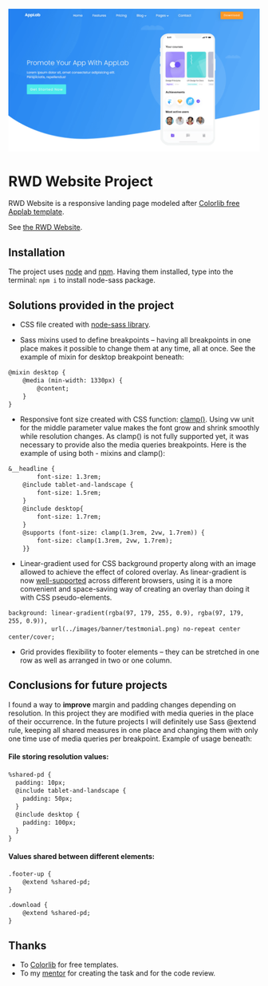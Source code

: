 ![a screenshot presenting the front page of the project website](./assets/screen.png)

# RWD Website Project

RWD Website is a responsive landing page modeled after [Colorlib free Applab template](https://colorlib.com/wp/template/applab/). 

See [the RWD Website](https://annabuller.github.io/rwd-website-project/).


## Installation

The project uses [node](https://nodejs.org/en/) and [npm](https://www.npmjs.com/). Having them installed, type into the terminal: `npm i` to install node-sass package.

## Solutions provided in the project

- CSS file created with [node-sass library](https://www.npmjs.com/package/node-sass).

- Sass mixins used to define breakpoints – having all breakpoints in one place makes it possible to change them at any time, all at once. See the example of mixin for desktop breakpoint beneath:
```
@mixin desktop {
	@media (min-width: 1330px) {
		@content;
	}
}
```
- Responsive font size created with CSS function: [clamp()](https://developer.mozilla.org/en-US/docs/Web/CSS/clamp). Using vw unit for the middle parameter value makes the font grow and shrink smoothly while resolution changes.
As clamp() is not fully supported yet, it was necessary to provide also the media queries breakpoints. Here is the example of using both - mixins and clamp(): 
```
&__headline {
		font-size: 1.3rem;
	@include tablet-and-landscape {
		font-size: 1.5rem;
	}
	@include desktop{
		font-size: 1.7rem;
	}
	@supports (font-size: clamp(1.3rem, 2vw, 1.7rem)) {
		font-size: clamp(1.3rem, 2vw, 1.7rem);
	}}
```

- Linear-gradient used for CSS background property along with an image allowed to achieve the effect of colored overlay. As linear-gradient is now [well-supported](https://caniuse.com/mdn-css_types_image_gradient_linear-gradient) across different browsers, using it is a more convenient and space-saving way of creating an overlay than doing it with CSS pseudo-elements.
```
background: linear-gradient(rgba(97, 179, 255, 0.9), rgba(97, 179, 255, 0.9)),
		    url(../images/banner/testmonial.png) no-repeat center center/cover;
```

- Grid provides flexibility to footer elements – they can be stretched in one row as well as arranged in two or one column.

## Conclusions for future projects

I found a way to **improve** margin and padding changes depending on resolution. In this project they are modified with media queries in the place of their occurrence. In the future projects I will definitely use Sass @extend rule, keeping all shared measures in one place and changing them with only one time use of media queries per breakpoint. Example of usage beneath:

#### File storing resolution values:
```
%shared-pd {
  padding: 10px;
  @include tablet-and-landscape {
    padding: 50px;
  }
  @include desktop {
    padding: 100px;
  }
}

```
#### Values shared between different elements:
```
.footer-up {
	@extend %shared-pd;
}
```
```
.download {
	@extend %shared-pd;
}
```

## Thanks
- To [Colorlib](https://colorlib.com/wp/) for free templates.
- To my [mentor](https://github.com/devmentor-pl) for creating the task and for the code review.